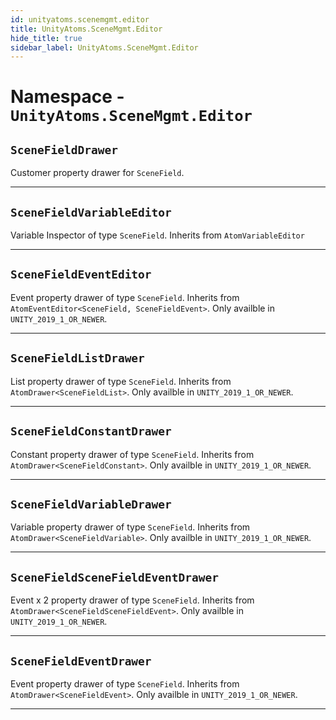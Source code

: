 ```yaml
---
id: unityatoms.scenemgmt.editor
title: UnityAtoms.SceneMgmt.Editor
hide_title: true
sidebar_label: UnityAtoms.SceneMgmt.Editor
---
```


# Namespace - `UnityAtoms.SceneMgmt.Editor`

## `SceneFieldDrawer`

Customer property drawer for `SceneField`.

---

## `SceneFieldVariableEditor`

Variable Inspector of type `SceneField`. Inherits from `AtomVariableEditor`

---

## `SceneFieldEventEditor`

Event property drawer of type `SceneField`. Inherits from `AtomEventEditor<SceneField, SceneFieldEvent>`. Only availble in `UNITY_2019_1_OR_NEWER`.

---

## `SceneFieldListDrawer`

List property drawer of type `SceneField`. Inherits from `AtomDrawer<SceneFieldList>`. Only availble in `UNITY_2019_1_OR_NEWER`.

---

## `SceneFieldConstantDrawer`

Constant property drawer of type `SceneField`. Inherits from `AtomDrawer<SceneFieldConstant>`. Only availble in `UNITY_2019_1_OR_NEWER`.

---

## `SceneFieldVariableDrawer`

Variable property drawer of type `SceneField`. Inherits from `AtomDrawer<SceneFieldVariable>`. Only availble in `UNITY_2019_1_OR_NEWER`.

---

## `SceneFieldSceneFieldEventDrawer`

Event x 2 property drawer of type `SceneField`. Inherits from `AtomDrawer<SceneFieldSceneFieldEvent>`. Only availble in `UNITY_2019_1_OR_NEWER`.

---

## `SceneFieldEventDrawer`

Event property drawer of type `SceneField`. Inherits from `AtomDrawer<SceneFieldEvent>`. Only availble in `UNITY_2019_1_OR_NEWER`.

---
